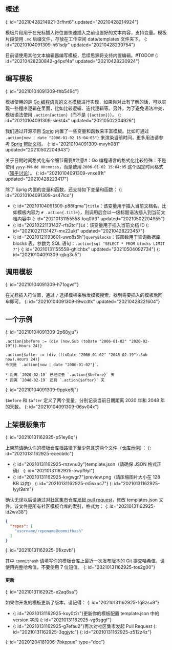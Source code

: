 ## 概述
{: id="20210428214921-3rfhrt6" updated="20210428214924"}

模板片段用于在光标插入符位置快速插入之前设置好的文本内容，支持变量。模板片段使用 `.md` 后缀文件，存放在工作空间 data/templates 文件夹下。
{: id="20210104091309-h61sdjr" updated="20210428230754"}

目前请使用其他文本编辑器编写模板，后续思源将支持内置编辑。#TODO#
{: id="20210428230842-g4pxf4a" updated="20210428230924"}

## 编写模板
{: id="20210104091309-fhb549c"}

模板使用的是 [Go 编程语言的文本模板](https://golang.org/pkg/text/template/)进行实现，如果你对此有了解的话，可以实现一些程序逻辑在里面，比如比较逻辑、迭代逻辑等。另外，为了避免语法冲突，模板语法使用 `.action{action}`（而不是 `{{action}}`）。
{: id="20210104091309-siekt4x" updated="20210502204926"}

我们通过开源项目 [Sprig](https://github.com/Masterminds/sprig) 内置了一些变量和函数来丰富模板。比如可通过 `.action{now | date "2006-01-02 15:04:05​"}` 来渲染当前时间，更多用法请参考 [Sprig 帮助文档](http://masterminds.github.io/sprig/)。
{: id="20210104091309-mvyh081" updated="20210502204943"}

关于日期时间格式化有个细节需要#注意#：Go 编程语言的格式化比较特殊：不是使用 `yyyy-MM-dd HH:mm:ss`，而是使用 `2006-01-02 15:04:05` 这个固定时间格式（[知乎讨论](https://www.zhihu.com/question/366830553)）。
{: id="20210104091309-vnxe81t" updated="20210428223417"}

除了 Sprig 内置的变量和函数，还支持如下变量和函数：
{: id="20210104091309-os47lco"}

* {: id="20210104091309-p88fqma"}`title`：该变量用于插入当前文档名。比如模板内容为 `# .action{.title}`，则调用后会以一级标题语法插入到当前文档内容中
  {: id="20210131155558-loq0tt3" updated="20210502204955"}
* {: id="20210221131427-rfs2tcl"}`id`：该变量用于插入当前文档 ID
  {: id="20210221131427-mx22ukt" updated="20210428223457"}
* {: id="20210121193601-uwo8s5h"}`queryBlocks`：该函数用于查询数据库 blocks 表，参数为 SQL 语句：`.action{sql "SELECT * FROM blocks LIMIT 7"}`
  {: id="20210131155558-ghlchbx" updated="20210504092734"}
{: id="20210104091309-gjkg3u5"}

## 调用模板
{: id="20210104091309-h71ogwf"}

在光标插入符位置，通过 `/` 选择模板来触发模板搜索，找到需要插入的模板后回车即可。
{: id="20210104091309-l9wcdtk" updated="20210428221604"}

## 一个示例
{: id="20210104091309-2p68yju"}

```plaintext
.action{$before := (div (now.Sub (toDate "2006-01-02" "2020-02-19")).Hours 24)}

.action{$after := (div ((toDate "2006-01-02" "2048-02-19").Sub now).Hours 24)}
今天是 `.action{now | date "2006-01-02"}`。

* 距离 `2020-02-19` 已经过去 `.action{$before}` 天
* 距离 `2048-02-19` 还剩 `.action{$after}` 天
```
{: id="20210104091309-9ppkq6j"}

`$before` 和 `$after` 定义了两个变量，分别记录当前日期距离 2020 年和 2048 年的天数。
{: id="20210104091309-06sv04x"}

## 上架模板集市
{: id="20210131162925-p51ey8q"}

上架前请确认你的模板仓库根路径下至少包含这两个文件（[仓库示例](https://github.com/88250/November-Rain)）：
{: id="20210131162925-ececb6c"}

* {: id="20210131162925-mzvnu0y"}template.json（请确保 JSON 格式正确）
  {: id="20210131162925-owpf9yl"}
* {: id="20210131162925-kvgwgr7"}preview.png（请压缩图片大小在 128 KB 以内）
  {: id="20210131162925-m5sxpc7"}
{: id="20210131162925-lyyl9sm"}

确认无误以后请通过对[社区集市](https://github.com/siyuan-note/bazaar)仓库[发起 pull request](https://docs.github.com/cn/free-pro-team@latest/github/collaborating-with-issues-and-pull-requests/creating-a-pull-request)，修改 templates.json 文件。该文件是所有社区模板仓库的索引，格式为：
{: id="20210131162925-ld2wv38"}

```json
{
  "repos": [
    "username/reponame@commithash"
  ]
}
```
{: id="20210131162925-01ixzvb"}

其中 `commithash` 请填写你的模板仓库上最近一次发布版本的 Git 提交哈希值，请使用完整哈希值，不要使用 7 位短值。
{: id="20210131162925-tos2g00"}

#### 更新
{: id="20210131162925-e2aq6sa"}

如果你开发的模板更新了版本，请记得：
{: id="20210131162925-1q8zsu9"}

* {: id="20210131162925-kxy0t2r"}更新你的模板配置 template.json 中的 version 字段
  {: id="20210131162925-vg6sggf"}
* {: id="20210131162925-g7efau2"}再次对社区集市发起 Pull Request
  {: id="20210131162925-3qgjytc"}
{: id="20210131162925-z512z4z"}


{: id="20201204181006-7bkppue" type="doc"}
